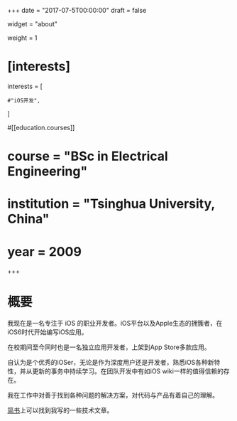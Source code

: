 +++
date = "2017-07-5T00:00:00"
draft = false

widget = "about"

weight = 1

# [interests]

  interests = [

    #"iOS开发",
  ]


#[[education.courses]]
#  course = "BSc in Electrical Engineering"
#  institution = "Tsinghua University, China"
#  year = 2009

+++

# 概要

我现在是一名专注于 iOS 的职业开发者。iOS平台以及Apple生态的拥簇者，在iOS6时代开始编写iOS应用。

在校期间至今同时也是一名独立应用开发者，上架到App Store多款应用。

自认为是个优秀的iOSer，无论是作为深度用户还是开发者，熟悉iOS各种新特性，并从更新的事务中持续学习。在团队开发中有如iOS wiki一样的值得信赖的存在。

我在工作中对善于找到各种问题的解决方案，对代码与产品有着自己的理解。

[简书](http://www.jianshu.com/u/1809e9c8f468)上可以找到我写的一些技术文章。